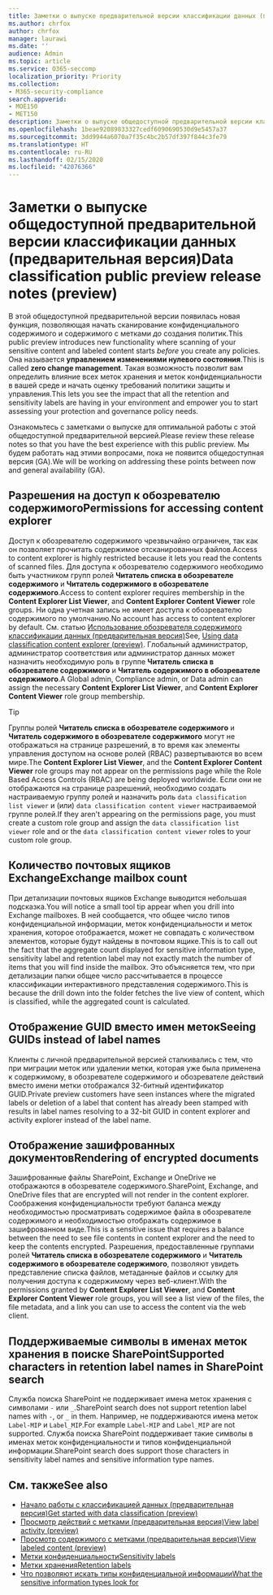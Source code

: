 ```yaml
---
title: Заметки о выпуске предварительной версии классификации данных (предварительная версия)
ms.author: chrfox
author: chrfox
manager: laurawi
ms.date: ''
audience: Admin
ms.topic: article
ms.service: O365-seccomp
localization_priority: Priority
ms.collection:
- M365-security-compliance
search.appverid:
- MOE150
- MET150
description: Заметки о выпуске общедоступной предварительной версии классификации данных.
ms.openlocfilehash: 1beae92089833327cedf6090690530d9e5457a37
ms.sourcegitcommit: 3dd9944a6070a7f35c4bc2b57df397f844c3fe79
ms.translationtype: HT
ms.contentlocale: ru-RU
ms.lasthandoff: 02/15/2020
ms.locfileid: "42076366"
---
```

# <a name="data-classification-public-preview-release-notes-preview"></a><span data-ttu-id="de075-103">Заметки о выпуске общедоступной предварительной версии классификации данных (предварительная версия)</span><span class="sxs-lookup"><span data-stu-id="de075-103">Data classification public preview release notes (preview)</span></span>

<span data-ttu-id="de075-104">В этой общедоступной предварительной версии появилась новая функция, позволяющая начать сканирование конфиденциального содержимого и содержимого с метками *до* создания политик.</span><span class="sxs-lookup"><span data-stu-id="de075-104">This public preview introduces new functionality where scanning of your sensitive content and labeled content starts *before* you create any policies.</span></span> <span data-ttu-id="de075-105">Она называется **управлением изменениями нулевого состояния**.</span><span class="sxs-lookup"><span data-stu-id="de075-105">This is called **zero change management**.</span></span> <span data-ttu-id="de075-106">Такая возможность позволит вам определить влияние всех меток хранения и меток конфиденциальности в вашей среде и начать оценку требований политики защиты и управления.</span><span class="sxs-lookup"><span data-stu-id="de075-106">This lets you see the impact that all the retention and sensitivity labels are having in your environment and empower you to start assessing your protection and governance policy needs.</span></span>

<span data-ttu-id="de075-107">Ознакомьтесь с заметками о выпуске для оптимальной работы с этой общедоступной предварительной версией.</span><span class="sxs-lookup"><span data-stu-id="de075-107">Please review these release notes so that you have the best experience with this public preview.</span></span> <span data-ttu-id="de075-108">Мы будем работать над этими вопросами, пока не появится общедоступная версия (GA).</span><span class="sxs-lookup"><span data-stu-id="de075-108">We will be working on addressing these points between now and general availability (GA).</span></span>

## <a name="permissions-for-accessing-content-explorer"></a><span data-ttu-id="de075-109">Разрешения на доступ к обозревателю содержимого</span><span class="sxs-lookup"><span data-stu-id="de075-109">Permissions for accessing content explorer</span></span>

<span data-ttu-id="de075-110">Доступ к обозревателю содержимого чрезвычайно ограничен, так как он позволяет прочитать содержимое отсканированных файлов.</span><span class="sxs-lookup"><span data-stu-id="de075-110">Access to content explorer is highly restricted because it lets you read the contents of scanned files.</span></span> <span data-ttu-id="de075-111">Для доступа к обозревателю содержимого необходимо быть участником групп ролей **Читатель списка в обозревателе содержимого** и **Читатель содержимого в обозревателе содержимого**.</span><span class="sxs-lookup"><span data-stu-id="de075-111">Access to content explorer requires membership in the **Content Explorer List Viewer**, and **Content Explorer Content Viewer** role groups.</span></span> <span data-ttu-id="de075-112">Ни одна учетная запись не имеет доступа к обозревателю содержимого по умолчанию.</span><span class="sxs-lookup"><span data-stu-id="de075-112">No account has access to content explorer by default.</span></span> <span data-ttu-id="de075-113">См. статью [Использование обозревателя содержимого классификации данных (предварительная версия)](data-classification-content-explorer.md#permissions)</span><span class="sxs-lookup"><span data-stu-id="de075-113">See, [Using data classification content explorer (preview)](data-classification-content-explorer.md#permissions).</span></span> <span data-ttu-id="de075-114">Глобальный администратор, администратор соответствия или администратор данных может назначить необходимую роль в группе **Читатель списка в обозревателе содержимого** и **Читатель содержимого в обозревателе содержимого**.</span><span class="sxs-lookup"><span data-stu-id="de075-114">A Global admin, Compliance admin, or Data admin can assign the necessary **Content Explorer List Viewer**, and **Content Explorer Content Viewer** role group membership.</span></span>

> [!TIP]
> <span data-ttu-id="de075-115">Группы ролей **Читатель списка в обозревателе содержимого** и **Читатель содержимого в обозревателе содержимого** могут не отображаться на странице разрешений, в то время как элементы управления доступом на основе ролей (RBAC) развертываются во всем мире.</span><span class="sxs-lookup"><span data-stu-id="de075-115">The **Content Explorer List Viewer**, and the **Content Explorer Content Viewer** role groups may not appear on the permissions page while the Role Based Access Controls (RBAC) are being deployed worldwide.</span></span> <span data-ttu-id="de075-116">Если они не отображаются на странице разрешений, необходимо создать настраиваемую группу ролей и назначить роль `data classification list viewer` и (или) `data classification content viewer` настраиваемой группе ролей.</span><span class="sxs-lookup"><span data-stu-id="de075-116">If they aren't appearing on the permissions page, you must create a custom role group and assign the `data classification list viewer` role and or the `data classification content viewer` roles to your custom role group.</span></span>

## <a name="exchange-mailbox-count"></a><span data-ttu-id="de075-117">Количество почтовых ящиков Exchange</span><span class="sxs-lookup"><span data-stu-id="de075-117">Exchange mailbox count</span></span>

<span data-ttu-id="de075-118">При детализации почтовых ящиков Exchange выводится небольшая подсказка.</span><span class="sxs-lookup"><span data-stu-id="de075-118">You will notice a small tool tip appear when you drill into Exchange mailboxes.</span></span> <span data-ttu-id="de075-119">В ней сообщается, что общее число типов конфиденциальной информации, меток конфиденциальности и меток хранения, которое отображается, может не совпадать с количеством элементов, которые будут найдены в почтовом ящике.</span><span class="sxs-lookup"><span data-stu-id="de075-119">This is to call out the fact that the aggregate count displayed for sensitive information type, sensitivity label and retention label may not exactly match the number of items that you will find inside the mailbox.</span></span> <span data-ttu-id="de075-120">Это объясняется тем, что при детализации папки общее число рассчитывается в процессе классификации интерактивного представления содержимого.</span><span class="sxs-lookup"><span data-stu-id="de075-120">This is because the drill down into the folder fetches the live view of content, which is classified, while the aggregated count is calculated.</span></span>

## <a name="seeing-guids-instead-of-label-names"></a><span data-ttu-id="de075-121">Отображение GUID вместо имен меток</span><span class="sxs-lookup"><span data-stu-id="de075-121">Seeing GUIDs instead of label names</span></span>

<span data-ttu-id="de075-122">Клиенты с личной предварительной версией сталкивались с тем, что при миграции меток или удалении метки, которая уже была применена к содержимому, в обозревателе содержимого и обозревателе действий вместо имени метки отображался 32-битный идентификатор GUID.</span><span class="sxs-lookup"><span data-stu-id="de075-122">Private preview customers have seen instances where the migrated labels or deletion of a label that content has already been stamped with results in label names resolving to a 32-bit GUID in content explorer and activity explorer instead of the label name.</span></span> 

## <a name="rendering-of-encrypted-documents"></a><span data-ttu-id="de075-123">Отображение зашифрованных документов</span><span class="sxs-lookup"><span data-stu-id="de075-123">Rendering of encrypted documents</span></span>

<span data-ttu-id="de075-124">Зашифрованные файлы SharePoint, Exchange и OneDrive не отображаются в обозревателе содержимого.</span><span class="sxs-lookup"><span data-stu-id="de075-124">SharePoint, Exchange, and OneDrive files that are encrypted will not render in the content explorer.</span></span> <span data-ttu-id="de075-125">Соображения конфиденциальности требуют баланса между необходимостью просматривать содержимое файла в обозревателе содержимого и необходимостью отображать содержимое в зашифрованном виде.</span><span class="sxs-lookup"><span data-stu-id="de075-125">This is a sensitive issue that requires a balance between the need to see file contents in content explorer and the need to keep the contents encrypted.</span></span> <span data-ttu-id="de075-126">Разрешения, предоставленные группами ролей **Читатель списка в обозревателе содержимого** и **Читатель содержимого в обозревателе содержимого**, позволяют увидеть представление списка файлов, метаданные файлов и ссылку для получения доступа к содержимому через веб-клиент.</span><span class="sxs-lookup"><span data-stu-id="de075-126">With the permissions granted by **Content Explorer List Viewer**, and **Content Explorer Content Viewer** role groups, you will see a list view of the files, the file  metadata, and a link you can use to access the content via the web client.</span></span>

## <a name="supported-characters-in-retention-label-names-in-sharepoint-search"></a><span data-ttu-id="de075-127">Поддерживаемые символы в именах меток хранения в поиске SharePoint</span><span class="sxs-lookup"><span data-stu-id="de075-127">Supported characters in retention label names in SharePoint search</span></span>

<span data-ttu-id="de075-128">Служба поиска SharePoint не поддерживает имена меток хранения с символами `-` или `_`.</span><span class="sxs-lookup"><span data-stu-id="de075-128">SharePoint search does not support retention label names with `-`, or `_` in them.</span></span> <span data-ttu-id="de075-129">Например, не поддерживаются имена меток `Label-MIP` и `Label_MIP`.</span><span class="sxs-lookup"><span data-stu-id="de075-129">For example `Label-MIP` and `Label_MIP` are not supported.</span></span> <span data-ttu-id="de075-130">Служба поиска SharePoint поддерживает такие символы в именах меток конфиденциальности и типов конфиденциальной информации.</span><span class="sxs-lookup"><span data-stu-id="de075-130">SharePoint search does support those characters in sensitivity label names and sensitive information type names.</span></span>

## <a name="see-also"></a><span data-ttu-id="de075-131">См. также</span><span class="sxs-lookup"><span data-stu-id="de075-131">See also</span></span>

- [<span data-ttu-id="de075-132">Начало работы с классификацией данных (предварительная версия)</span><span class="sxs-lookup"><span data-stu-id="de075-132">Get started with data classification (preview)</span></span>](data-classification-overview.md)
- [<span data-ttu-id="de075-133">Просмотр действий с метками (предварительная версия)</span><span class="sxs-lookup"><span data-stu-id="de075-133">View label activity (preview)</span></span>](data-classification-activity-explorer.md)
- [<span data-ttu-id="de075-134">Просмотр содержимого с метками (предварительная версия)</span><span class="sxs-lookup"><span data-stu-id="de075-134">View labeled content (preview)</span></span>](data-classification-content-explorer.md)
- [<span data-ttu-id="de075-135">Метки конфиденциальности</span><span class="sxs-lookup"><span data-stu-id="de075-135">Sensitivity labels</span></span>](sensitivity-labels.md)
- [<span data-ttu-id="de075-136">Метки хранения</span><span class="sxs-lookup"><span data-stu-id="de075-136">Retention labels</span></span>](labels.md)
- [<span data-ttu-id="de075-137">Что позволяют искать типы конфиденциальной информации</span><span class="sxs-lookup"><span data-stu-id="de075-137">What the sensitive information types look for</span></span>](what-the-sensitive-information-types-look-for.md)


